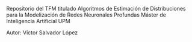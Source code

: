 Repositorio del TFM titulado Algoritmos de Estimación de Distribuciones para la Modelización de Redes Neuronales Profundas
Máster de Inteligencia Artificial UPM

Autor: Víctor Salvador López
